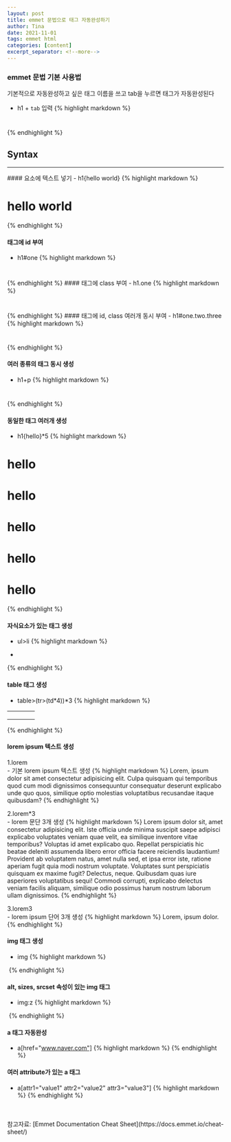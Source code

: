 ```yaml
---
layout: post
title: emmet 문법으로 태그 자동완성하기
author: Tina
date: 2021-11-01
tags: emmet html
categories: [content]
excerpt_separator: <!--more-->
--- 
```


### emmet 문법 기본 사용법
기본적으로 자동완성하고 싶은 태그 이름을 쓰고 tab을 누르면 태그가 자동완성된다<br>
- h1 + `tab` 입력
{% highlight markdown %}
<h1></h1>
{% endhighlight %}

## Syntax
<hr>
#### 요소에 텍스트 넣기
- h1{hello world}
{% highlight markdown %}
<h1>hello world</h1>
{% endhighlight %}

#### 태그에 id 부여
- h1#one
{% highlight markdown %}
<h1 id="one"></h1>
{% endhighlight %}
#### 태그에 class 부여
- h1.one
{% highlight markdown %}
<h1 class="one"></h1>
{% endhighlight %}
#### 태그에 id, class 여러개 동시 부여
- h1#one.two.three
{% highlight markdown %}
<h1 id="one" class="two three"></h1>
{% endhighlight %}

#### 여러 종류의 태그 동시 생성
- h1+p
{% highlight markdown %}
<h1></h1>
<p></p>
{% endhighlight %}

#### 동일한 태그 여러개 생성
- h1{hello}*5
{% highlight markdown %}
<h1>hello</h1>
<h1>hello</h1>
<h1>hello</h1>
<h1>hello</h1>
<h1>hello</h1>
{% endhighlight %}

#### 자식요소가 있는 태그 생성
- ul>li
{% highlight markdown %}
<ul>
  <li></li>
</ul>
{% endhighlight %}

#### table 태그 생성
- table>(tr>(td*4))*3
{% highlight markdown %}
<!-- 4개의 td태그를 자식태그로 가지는 tr태그 3개를 가지는 table 태그 생성. 즉, 3행 4열 테이블을 생성한다-->
<table>
    <tr>
      <td></td>
      <td></td>
      <td></td>
      <td></td>
    </tr>
    <tr>
      <td></td>
      <td></td>
      <td></td>
      <td></td>
    </tr>
    <tr>
      <td></td>
      <td></td>
      <td></td>
      <td></td>
    </tr>
  </table>
{% endhighlight %}

#### lorem ipsum 텍스트 생성
1.lorem<br>- 기본 lorem ipsum 텍스트 생성
{% highlight markdown %}
Lorem, ipsum dolor sit amet consectetur adipisicing elit. Culpa quisquam qui temporibus quod cum modi dignissimos consequuntur consequatur deserunt explicabo unde quo quos, similique optio molestias voluptatibus recusandae itaque quibusdam?
{% endhighlight %}

2.lorem*3<br>- lorem 문단 3개 생성
{% highlight markdown %}
Lorem ipsum dolor sit, amet consectetur adipisicing elit. Iste officia unde minima suscipit saepe adipisci explicabo voluptates veniam quae velit, ea similique inventore vitae temporibus? Voluptas id amet explicabo quo.
    Repellat perspiciatis hic beatae deleniti assumenda libero error officia facere reiciendis laudantium! Provident ab voluptatem natus, amet nulla sed, et ipsa error iste, ratione aperiam fugit quia modi nostrum voluptate.
    Voluptates sunt perspiciatis quisquam ex maxime fugit? Delectus, neque. Quibusdam quas iure asperiores voluptatibus sequi! Commodi corrupti, explicabo delectus veniam facilis aliquam, similique odio possimus harum nostrum laborum ullam dignissimos.
{% endhighlight %}

3.lorem3<br>- lorem ipsum 단어 3개 생성
{% highlight markdown %}
Lorem, ipsum dolor.
{% endhighlight %}

#### img 태그 생성
- img
{% highlight markdown %}
<img src="" alt="">
{% endhighlight %}

#### alt, sizes, srcset 속성이 있는 img 태그
- img:z 
{% highlight markdown %}
<img src="" alt="" sizes="" srcset="">
{% endhighlight %}

#### a 태그 자동완성
- a[href="www.naver.com"]
{% highlight markdown %}
<a href="www.naver.com"></a>
{% endhighlight %}

#### 여러 attribute가 있는 a 태그
- a[attr1="value1" attr2="value2" attr3="value3"]
{% highlight markdown %}
<a href="" attr1="value1" attr2="value2" attr3="value3"></a>
{% endhighlight %}
<br>
<br>
참고자료: [Emmet Documentation Cheat Sheet](https://docs.emmet.io/cheat-sheet/)

